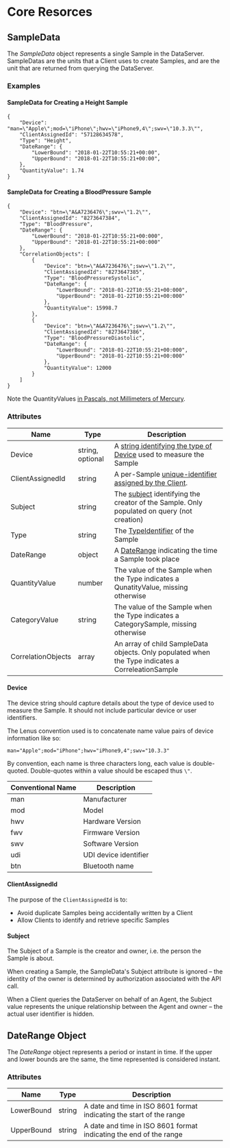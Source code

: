 # Core Resorces

## SampleData

The _SampleData_ object represents a single Sample in the DataServer. SampleDatas are the units that a Client uses to create Samples, and are the unit that are returned from querying the DataServer.

### Examples

#### SampleData for Creating a Height Sample

```
{
    "Device": "man=\"Apple\";mod=\"iPhone\";hwv=\"iPhone9,4\";swv=\"10.3.3\"",
    "ClientAssignedId": "57128634578",
    "Type": "Height",
    "DateRange": {
        "LowerBound": "2018-01-22T10:55:21+00:00",
        "UpperBound": "2018-01-22T10:55:21+00:00",
    },
    "QuantityValue": 1.74
}
```

#### SampleData for Creating a BloodPressure Sample

```
{
    "Device": "btn=\"A&A7236476\";swv=\"1.2\"",
    "ClientAssignedId": "8273647384",
    "Type": "BloodPressure",
    "DateRange": {
        "LowerBound": "2018-01-22T10:55:21+00:000",
        "UpperBound": "2018-01-22T10:55:21+00:000"
    },
    "CorrelationObjects": [
        {
            "Device": "btn=\"A&A7236476\";swv=\"1.2\"",
            "ClientAssignedId": "8273647385",
            "Type": "BloodPressureSystolic",
            "DateRange": {
                "LowerBound": "2018-01-22T10:55:21+00:000",
                "UpperBound": "2018-01-22T10:55:21+00:000"
            },
            "QuantityValue": 15998.7
        },
        {
            "Device": "btn=\"A&A7236476\";swv=\"1.2\"",
            "ClientAssignedId": "8273647386",
            "Type": "BloodPressureDiastolic",
            "DateRange": {
                "LowerBound": "2018-01-22T10:55:21+00:000",
                "UpperBound": "2018-01-22T10:55:21+00:000"
            },
            "QuantityValue": 12000
        }
    ]
}
```

Note the QuantityValues [in Pascals, not Millimeters of Mercury](../Samples.md#non-intuitive-units).

### Attributes

|Name|Type|Description|
|-|-|-|
|Device|string, optional|A [string identifying the type of Device](#device) used to measure the Sample|
|ClientAssignedId|string|A per-Sample [unique-identifier assigned by the Client]().|
|Subject|string|The [subject](#subject) identifying the creator of the Sample. Only populated on query (not creation)|
|Type|string|The [TypeIdentifier](../samples.md#typeidentifier) of the Sample|
|DateRange|object|A [DateRange](#daterange-object) indicating the time a Sample took place|
|QuantityValue|number|The value of the Sample when the Type indicates a QunatityValue, missing otherwise|
|CategoryValue|string|The value of the Sample when the Type indicates a CategorySample, missing otherwise|
|CorrelationObjects|array|An array of child SampleData objects. Only populated when the Type indicates a CorreleationSample|

#### Device

The device string should capture details about the type of device used to measure the Sample. It should not include particular device or user identifiers.

The Lenus convention used is to concatenate name value pairs of device information like so:

```
man="Apple";mod="iPhone";hwv="iPhone9,4";swv="10.3.3"
```

By convention, each name is three characters long, each value is double-quoted. Double-quotes within a value should be escaped thus `\"`.

| Conventional Name | Description |
|-------------------|-------------|
| man               | Manufacturer |
| mod               | Model |
| hwv               | Hardware Version |
| fwv               | Firmware Version |
| swv               | Software Version |
| udi               | UDI device identifier |
| btn               | Bluetooth name |

#### ClientAssignedId

The purpose of the `ClientAssignedId` is to:

* Avoid duplicate Samples being accidentally written by a Client
* Allow Clients to identify and retrieve specific Samples

#### Subject

The Subject of a Sample is the creator and owner, i.e. the person the Sample is about.

When creating a Sample, the SampleData's Subject attribute is ignored – the identity of the owner is determined by authorization associated with the API call.

When a Client queries the DataServer on behalf of an Agent, the Subject value represents the unique relationship between the Agent and owner – the actual user identifier is hidden.

## DateRange Object

The _DateRange_ object represents a period or instant in time. If the upper and lower bounds are the same, the time represented is considered instant.

### Attributes

| Name       | Type   | Description |
|------------|--------|-------------|
| LowerBound | string | A date and time in ISO 8601 format indicating the start of the range |
| UpperBound | string | A date and time in ISO 8601 format indicating the end of the range   |





